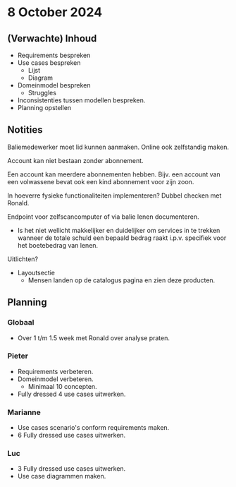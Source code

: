 # 8 October 2024

## (Verwachte) Inhoud
- Requirements bespreken
- Use cases bespreken
  - Lijst
  - Diagram
- Domeinmodel bespreken
  - Struggles
- Inconsistenties tussen modellen bespreken. 
- Planning opstellen

## Notities
Baliemedewerker moet lid kunnen aanmaken.
Online ook zelfstandig maken.

Account kan niet bestaan zonder abonnement.

Een account kan meerdere abonnementen hebben. Bijv. een account van een volwassene bevat ook een kind abonnement voor zijn
zoon. 

In hoeverre fysieke functionaliteiten implementeren? Dubbel checken met Ronald.

Endpoint voor zelfscancomputer of via balie lenen documenteren.

- Is het niet wellicht makkelijker en duidelijker om services in te trekken wanneer de totale schuld een bepaald bedrag raakt i.p.v. specifiek voor het boetebedrag van lenen.

Uitlichten?
- Layoutsectie
  - Mensen landen op de catalogus pagina en zien deze producten.

## Planning
### Globaal
- Over 1 t/m 1.5 week met Ronald over analyse praten.

### Pieter
- Requirements verbeteren.
- Domeinmodel verbeteren.
  - Minimaal 10 concepten.
- Fully dressed 4 use cases uitwerken.

### Marianne
- Use cases scenario's conform requirements maken.
- 6 Fully dressed use cases uitwerken.

### Luc
- 3 Fully dressed use cases uitwerken.
- Use case diagrammen maken.
